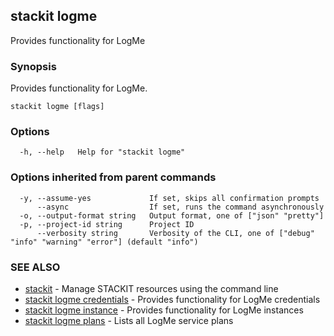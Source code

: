 ## stackit logme

Provides functionality for LogMe

### Synopsis

Provides functionality for LogMe.

```
stackit logme [flags]
```

### Options

```
  -h, --help   Help for "stackit logme"
```

### Options inherited from parent commands

```
  -y, --assume-yes             If set, skips all confirmation prompts
      --async                  If set, runs the command asynchronously
  -o, --output-format string   Output format, one of ["json" "pretty"]
  -p, --project-id string      Project ID
      --verbosity string       Verbosity of the CLI, one of ["debug" "info" "warning" "error"] (default "info")
```

### SEE ALSO

* [stackit](./stackit.md)	 - Manage STACKIT resources using the command line
* [stackit logme credentials](./stackit_logme_credentials.md)	 - Provides functionality for LogMe credentials
* [stackit logme instance](./stackit_logme_instance.md)	 - Provides functionality for LogMe instances
* [stackit logme plans](./stackit_logme_plans.md)	 - Lists all LogMe service plans

